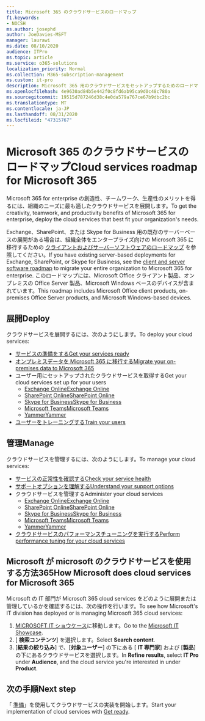 ```yaml
---
title: Microsoft 365 のクラウドサービスのロードマップ
f1.keywords:
- NOCSH
ms.author: josephd
author: JoeDavies-MSFT
manager: laurawi
ms.date: 08/10/2020
audience: ITPro
ms.topic: article
ms.service: o365-solutions
localization_priority: Normal
ms.collection: M365-subscription-management
ms.custom: it-pro
description: Microsoft 365 用のクラウドサービスをセットアップするためのロードマップ。
ms.openlocfilehash: 4e9630ad84b5e442f0c8fd6ab95ca9d0c48c780a
ms.sourcegitcommit: 19515d787246d38c4e0da579a767ce67b9dbc2bc
ms.translationtype: MT
ms.contentlocale: ja-JP
ms.lasthandoff: 08/31/2020
ms.locfileid: "47315767"
---
```

# <a name="cloud-services-roadmap-for-microsoft-365"></a><span data-ttu-id="6003e-103">Microsoft 365 のクラウドサービスのロードマップ</span><span class="sxs-lookup"><span data-stu-id="6003e-103">Cloud services roadmap for Microsoft 365</span></span>

<span data-ttu-id="6003e-104">Microsoft 365 for enterprise の創造性、チームワーク、生産性のメリットを得るには、組織のニーズに最も適したクラウドサービスを展開します。</span><span class="sxs-lookup"><span data-stu-id="6003e-104">To get the creativity, teamwork, and productivity benefits of Microsoft 365 for enterprise, deploy the cloud services that best fit your organization's needs.</span></span>

<span data-ttu-id="6003e-105">Exchange、SharePoint、または Skype for Business 用の既存のサーバーベースの展開がある場合は、組織全体をエンタープライズ向けの Microsoft 365 に移行するための [クライアントおよびサーバーソフトウェアのロードマップ](client-server-software-roadmap-microsoft-365.md) を参照してください。</span><span class="sxs-lookup"><span data-stu-id="6003e-105">If you have existing server-based deployments for Exchange, SharePoint, or Skype for Business, see the [client and server software roadmap](client-server-software-roadmap-microsoft-365.md) to migrate your entire organization to Microsoft 365 for enterprise.</span></span> <span data-ttu-id="6003e-106">このロードマップには、Microsoft Office クライアント製品、オンプレミスの Office Server 製品、Microsoft Windows ベースのデバイスが含まれています。</span><span class="sxs-lookup"><span data-stu-id="6003e-106">This roadmap includes Microsoft Office client products, on-premises Office Server products, and Microsoft Windows-based devices.</span></span>

## <a name="deploy"></a><span data-ttu-id="6003e-107">展開</span><span class="sxs-lookup"><span data-stu-id="6003e-107">Deploy</span></span>

<span data-ttu-id="6003e-108">クラウドサービスを展開するには、次のようにします。</span><span class="sxs-lookup"><span data-stu-id="6003e-108">To deploy your cloud services:</span></span>

- [<span data-ttu-id="6003e-109">サービスの準備をする</span><span class="sxs-lookup"><span data-stu-id="6003e-109">Get your services ready</span></span>](configure-services-and-applications.md)
- [<span data-ttu-id="6003e-110">オンプレミスデータを Microsoft 365 に移行する</span><span class="sxs-lookup"><span data-stu-id="6003e-110">Migrate your on-premises data to Microsoft 365</span></span>](migrate-data-to-office-365.md)
- <span data-ttu-id="6003e-111">ユーザー用にセットアップされたクラウドサービスを取得する</span><span class="sxs-lookup"><span data-stu-id="6003e-111">Get your cloud services set up for your users</span></span>
  - [<span data-ttu-id="6003e-112">Exchange Online</span><span class="sxs-lookup"><span data-stu-id="6003e-112">Exchange Online</span></span>](https://docs.microsoft.com/Exchange/exchange-online)
  - [<span data-ttu-id="6003e-113">SharePoint Online</span><span class="sxs-lookup"><span data-stu-id="6003e-113">SharePoint Online</span></span>](https://docs.microsoft.com/sharepoint/sharepoint-online)
  - [<span data-ttu-id="6003e-114">Skype for Business</span><span class="sxs-lookup"><span data-stu-id="6003e-114">Skype for Business</span></span>](https://docs.microsoft.com/SkypeForBusiness/skype-for-business-online)
  - [<span data-ttu-id="6003e-115">Microsoft Teams</span><span class="sxs-lookup"><span data-stu-id="6003e-115">Microsoft Teams</span></span>](https://docs.microsoft.com/MicrosoftTeams/Teams-overview)
  - [<span data-ttu-id="6003e-116">Yammer</span><span class="sxs-lookup"><span data-stu-id="6003e-116">Yammer</span></span>](https://support.office.com/article/e1464355-1f97-49ac-b2aa-dd320b179dbe)
- [<span data-ttu-id="6003e-117">ユーザーをトレーニングする</span><span class="sxs-lookup"><span data-stu-id="6003e-117">Train your users</span></span>](https://docs.microsoft.com/office365/admin/admin-overview/get-started-with-office-365#training-resources-for-your-users)

## <a name="manage"></a><span data-ttu-id="6003e-118">管理</span><span class="sxs-lookup"><span data-stu-id="6003e-118">Manage</span></span>

<span data-ttu-id="6003e-119">クラウドサービスを管理するには、次のようにします。</span><span class="sxs-lookup"><span data-stu-id="6003e-119">To manage your cloud services:</span></span> 

- [<span data-ttu-id="6003e-120">サービスの正常性を確認する</span><span class="sxs-lookup"><span data-stu-id="6003e-120">Check your service health</span></span>](view-service-health.md)
- [<span data-ttu-id="6003e-121">サポートオプションを理解する</span><span class="sxs-lookup"><span data-stu-id="6003e-121">Understand your support options</span></span>](https://support.office.com/article/Contact-support-for-business-products-Admin-Help-32a17ca7-6fa0-4870-8a8d-e25ba4ccfd4b)
- <span data-ttu-id="6003e-122">クラウドサービスを管理する</span><span class="sxs-lookup"><span data-stu-id="6003e-122">Administer your cloud services</span></span>
  - [<span data-ttu-id="6003e-123">Exchange Online</span><span class="sxs-lookup"><span data-stu-id="6003e-123">Exchange Online</span></span>](https://docs.microsoft.com/Exchange/exchange-online)
  - [<span data-ttu-id="6003e-124">SharePoint Online</span><span class="sxs-lookup"><span data-stu-id="6003e-124">SharePoint Online</span></span>](https://support.office.com/article/79eb0420-8cbd-4bcb-a90b-ddc7d3ab4b3a)
  - [<span data-ttu-id="6003e-125">Skype for Business</span><span class="sxs-lookup"><span data-stu-id="6003e-125">Skype for Business</span></span>](https://docs.microsoft.com/SkypeForBusiness/skype-for-business-online)
  - [<span data-ttu-id="6003e-126">Microsoft Teams</span><span class="sxs-lookup"><span data-stu-id="6003e-126">Microsoft Teams</span></span>](https://docs.microsoft.com//MicrosoftTeams/quality-of-experience-review-guide)
  - [<span data-ttu-id="6003e-127">Yammer</span><span class="sxs-lookup"><span data-stu-id="6003e-127">Yammer</span></span>](https://support.office.com/article/e1464355-1f97-49ac-b2aa-dd320b179dbe)
- [<span data-ttu-id="6003e-128">クラウドサービスのパフォーマンスチューニングを実行する</span><span class="sxs-lookup"><span data-stu-id="6003e-128">Perform performance tuning for your cloud services</span></span>](tune-microsoft-365-performance.md)

## <a name="how-microsoft-does-cloud-services-for-microsoft-365"></a><span data-ttu-id="6003e-129">Microsoft が microsoft のクラウドサービスを使用する方法365</span><span class="sxs-lookup"><span data-stu-id="6003e-129">How Microsoft does cloud services for Microsoft 365</span></span>

<span data-ttu-id="6003e-130">Microsoft の IT 部門が Microsoft 365 cloud services をどのように展開または管理しているかを確認するには、次の操作を行います。</span><span class="sxs-lookup"><span data-stu-id="6003e-130">To see how Microsoft's IT division has deployed or is managing Microsoft 365 cloud services:</span></span>

1. <span data-ttu-id="6003e-131">[MICROSOFT IT ショウケース](https://www.microsoft.com/itshowcase)に移動します。</span><span class="sxs-lookup"><span data-stu-id="6003e-131">Go to the [Microsoft IT Showcase](https://www.microsoft.com/itshowcase).</span></span>
2. <span data-ttu-id="6003e-132">[ **検索コンテンツ**] を選択します。</span><span class="sxs-lookup"><span data-stu-id="6003e-132">Select **Search content**.</span></span>
3. <span data-ttu-id="6003e-133">[**結果の絞り込み**] で、[**対象ユーザー**] の下にある [ **IT 専門家**] および [**製品**] の下にあるクラウドサービスを選択します。</span><span class="sxs-lookup"><span data-stu-id="6003e-133">In **Refine results**, select **IT Pro** under **Audience**, and the cloud service you're interested in under **Product**.</span></span>

## <a name="next-step"></a><span data-ttu-id="6003e-134">次の手順</span><span class="sxs-lookup"><span data-stu-id="6003e-134">Next step</span></span>

<span data-ttu-id="6003e-135">「 [準備](configure-services-and-applications.md)」を使用してクラウドサービスの実装を開始します。</span><span class="sxs-lookup"><span data-stu-id="6003e-135">Start your implementation of cloud services with [Get ready](configure-services-and-applications.md).</span></span>
